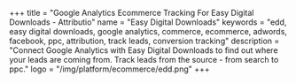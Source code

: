 +++
title = "Google Analytics Ecommerce Tracking For Easy Digital Downloads - Attributio"
name = "Easy Digital Downloads"
keywords = "edd, easy digital downloads, google analytics, commerce, ecommerce, adwords, facebook, ppc, attribution, track leads, conversion tracking"
description = "Connect Google Analytics with Easy Digital Downloads to find out where your leads are coming from. Track leads from the source - from search to ppc."
logo = "/img/platform/ecommerce/edd.png"
+++
